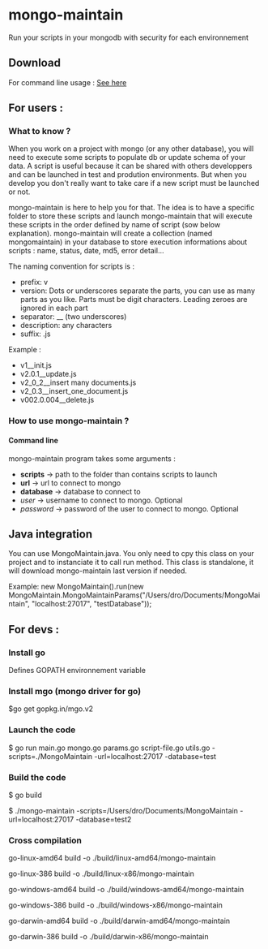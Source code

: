 # mongo-maintain
Run your scripts in your mongodb with security for each environnement

## Download

For command line usage :
[See here](http://4sh-projects.github.io/mongo-maintain/ "Download")

## For users :

### What to know ?

When you work on a project with mongo (or any other database), you will need to execute some scripts to populate db or update schema of your data. A script is useful because it can be shared with others developpers and can be launched in test and prodution environments. But when you develop you don't really want to take care if a new script must be launched or not. 

mongo-maintain is here to help you for that. The idea is to have a specific folder to store these scripts and launch mongo-maintain that will execute these scripts in the order defined by name of script (sow below explanation). mongo-maintain will create a collection (named mongomaintain) in your database to store execution informations about scripts : name, status, date, md5, error detail... 

The naming convention for scripts is :
* prefix: v
* version: Dots or underscores separate the parts, you can use as many parts as you like. Parts must be digit characters. Leading zeroes are ignored in each part
* separator: __ (two underscores)
* description: any characters
* suffix: .js

Example :
* v1__init.js
* v2.0.1__update.js
* v2_0_2__insert many documents.js
* v2_0.3__insert_one_document.js
* v002.0.004__delete.js

### How to use mongo-maintain ?

#### Command line

mongo-maintain program takes some arguments :
* __scripts__ -> path to the folder than contains scripts to launch
* __url__ -> url to connect to mongo
* __database__ -> database to connect to
* _user_ -> username to connect to mongo. Optional
* _password_ -> password of the user to connect to mongo. Optional

## Java integration

You can use MongoMaintain.java. You only need to cpy this class on your project and to instanciate it to call run method.
This class is standalone, it will download mongo-maintain last version if needed.

Example:
  new MongoMaintain().run(new MongoMaintain.MongoMaintainParams("/Users/dro/Documents/MongoMaintain", "localhost:27017", "testDatabase"));

## For devs :

### Install go

Defines GOPATH environnement variable

### Install mgo (mongo driver for go)

  $go get gopkg.in/mgo.v2

### Launch the code
  $ go run main.go mongo.go params.go script-file.go utils.go -scripts=./MongoMaintain -url=localhost:27017 -database=test

### Build the code
  $ go build

  $ ./mongo-maintain -scripts=/Users/dro/Documents/MongoMaintain -url=localhost:27017 -database=test2

### Cross compilation

go-linux-amd64 build -o ./build/linux-amd64/mongo-maintain

go-linux-386 build -o ./build/linux-x86/mongo-maintain

go-windows-amd64 build -o ./build/windows-amd64/mongo-maintain

go-windows-386 build -o ./build/windows-x86/mongo-maintain

go-darwin-amd64 build -o ./build/darwin-amd64/mongo-maintain

go-darwin-386 build -o ./build/darwin-x86/mongo-maintain


